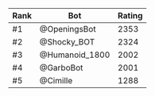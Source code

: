 Rank|Bot|Rating
---|---|---
#1|@OpeningsBot|2353
#2|@Shocky_BOT|2324
#3|@Humanoid_1800|2002
#4|@GarboBot|2001
#5|@Cimille|1288
